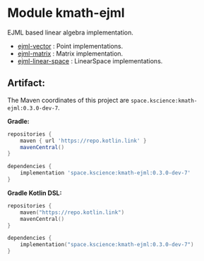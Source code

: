 # Module kmath-ejml

EJML based linear algebra implementation.

 - [ejml-vector](src/main/kotlin/space/kscience/kmath/ejml/EjmlVector.kt) : Point implementations.
 - [ejml-matrix](src/main/kotlin/space/kscience/kmath/ejml/EjmlMatrix.kt) : Matrix implementation.
 - [ejml-linear-space](src/main/kotlin/space/kscience/kmath/ejml/EjmlLinearSpace.kt) : LinearSpace implementations.


## Artifact:

The Maven coordinates of this project are `space.kscience:kmath-ejml:0.3.0-dev-7`.

**Gradle:**
```gradle
repositories {
    maven { url 'https://repo.kotlin.link' }
    mavenCentral()
}

dependencies {
    implementation 'space.kscience:kmath-ejml:0.3.0-dev-7'
}
```
**Gradle Kotlin DSL:**
```kotlin
repositories {
    maven("https://repo.kotlin.link")
    mavenCentral()
}

dependencies {
    implementation("space.kscience:kmath-ejml:0.3.0-dev-7")
}
```
